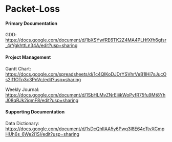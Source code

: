  # Packet-Loss

#### Primary Documentation
 
 GDD: https://docs.google.com/document/d/1bXSYwfRE6TK2Z4MA4PLHfXfh6gfsr_4rYgkhttLn34A/edit?usp=sharing
 

#### Project Management
 
 Gantt Chart: https://docs.google.com/spreadsheets/d/1c4QlKoDJDrYSVhrVeB1lHi7sJucOs2i11OTp3c3PnVc/edit?usp=sharing
 
 Weekly Journal: https://docs.google.com/document/d/1SbHLMvZNrEiiikWoPyfR75fu9Mt8YhJ08qRJk2jqmF8/edit?usp=sharing
 

#### Supporting Documentation
 
 Data Dictionary: https://docs.google.com/document/d/1sDcQhIlAA5y6Pwq3l8E64cTtvXCmpHUh6s_6We2i1SI/edit?usp=sharing
 
